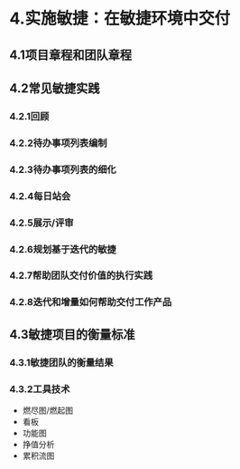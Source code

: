 # 4.实施敏捷：在敏捷环境中交付

## 4.1项目章程和团队章程

## 4.2常见敏捷实践

### 4.2.1回顾

### 4.2.2待办事项列表编制

### 4.2.3待办事项列表的细化

### 4.2.4每日站会

### 4.2.5展示/评审

### 4.2.6规划基于迭代的敏捷

### 4.2.7帮助团队交付价值的执行实践

### 4.2.8迭代和增量如何帮助交付工作产品

## 4.3敏捷项目的衡量标准

### 4.3.1敏捷团队的衡量结果

### 4.3.2工具技术

- 燃尽图/燃起图
- 看板
- 功能图
- 挣值分析
- 累积流图
